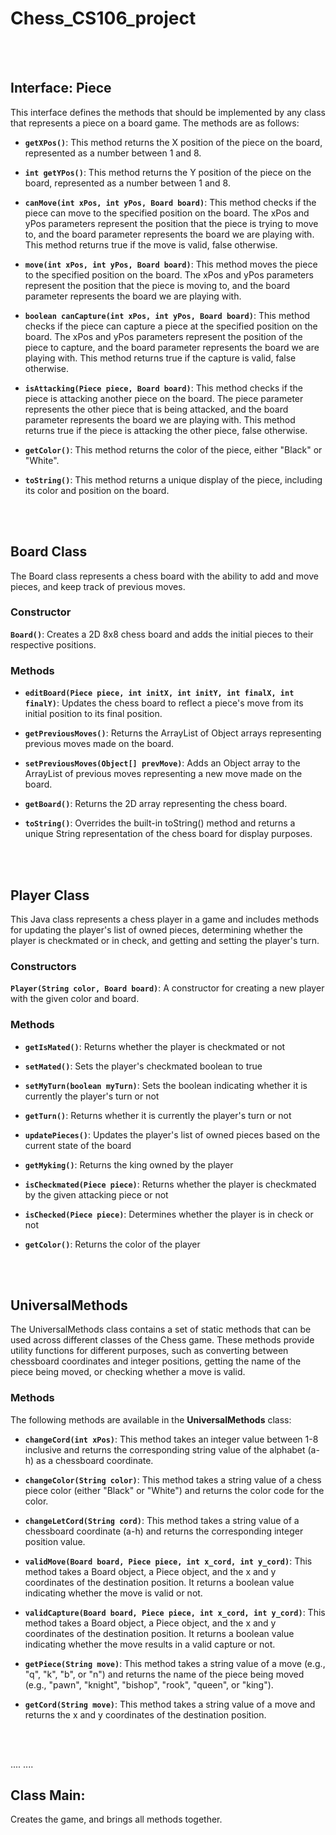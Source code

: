 # Chess_CS106_project

<br/>
<br/>

## Interface: Piece

This interface defines the methods that should be implemented by any class that represents a piece on a board game. The methods are as follows:

- **`getXPos()`**: This method returns the X position of the piece on the board, represented as a number between 1 and 8.

- **`int getYPos()`**: This method returns the Y position of the piece on the board, represented as a number between 1 and 8.

- **`canMove(int xPos, int yPos, Board board)`**: This method checks if the piece can move to the specified position on the board. The xPos and yPos parameters represent the position that the piece is trying to move to, and the board parameter represents the board we are playing with. This method returns true if the move is valid, false otherwise.

- **`move(int xPos, int yPos, Board board)`**: This method moves the piece to the specified position on the board. The xPos and yPos parameters represent the position that the piece is moving to, and the board parameter represents the board we are playing with.

- **`boolean canCapture(int xPos, int yPos, Board board)`**: This method checks if the piece can capture a piece at the specified position on the board. The xPos and yPos parameters represent the position of the piece to capture, and the board parameter represents the board we are playing with. This method returns true if the capture is valid, false otherwise.

- **`isAttacking(Piece piece, Board board)`**: This method checks if the piece is attacking another piece on the board. The piece parameter represents the other piece that is being attacked, and the board parameter represents the board we are playing with. This method returns true if the piece is attacking the other piece, false otherwise.

- **`getColor()`**: This method returns the color of the piece, either "Black" or "White".

- **`toString()`**: This method returns a unique display of the piece, including its color and position on the board. 


<br/>
<br/>


## Board Class

The Board class represents a chess board with the ability to add and move pieces, and keep track of previous moves.

### Constructor

**`Board()`**: Creates a 2D 8x8 chess board and adds the initial pieces to their respective positions.

### Methods

- **`editBoard(Piece piece, int initX, int initY, int finalX, int finalY)`**: Updates the chess board to reflect a piece's move from its initial position to its final position.

- **`getPreviousMoves()`**: Returns the ArrayList of Object arrays representing previous moves made on the board.

- **`setPreviousMoves(Object[] prevMove)`**: Adds an Object array to the ArrayList of previous moves representing a new move made on the board.

- **`getBoard()`**: Returns the 2D array representing the chess board.

- **`toString()`**: Overrides the built-in toString() method and returns a unique String representation of the chess board for display purposes.



<br/>
<br/>




## Player Class

This Java class represents a chess player in a game and includes methods for updating the player's list of owned pieces, determining whether the player is checkmated or in check, and getting and setting the player's turn.

### Constructors
**`Player(String color, Board board)`**: A constructor for creating a new player with the given color and board.

### Methods

- **`getIsMated()`**: Returns whether the player is checkmated or not


- **`setMated()`**: Sets the player's checkmated boolean to true

- **`setMyTurn(boolean myTurn)`**: Sets the boolean indicating whether it is currently the player's turn or not

- **`getTurn()`**: Returns whether it is currently the player's turn or not

- **`updatePieces()`**: Updates the player's list of owned pieces based on the current state of the board

- **`getMyking()`**: Returns the king owned by the player

- **`isCheckmated(Piece piece)`**: Returns whether the player is checkmated by the given attacking piece or not

- **`isChecked(Piece piece)`**: Determines whether the player is in check or not

- **`getColor()`**: Returns the color of the player



<br/>
<br/>



## UniversalMethods

The UniversalMethods class contains a set of static methods that can be used across different classes of the Chess game. These methods provide utility functions for different purposes, such as converting between chessboard coordinates and integer positions, getting the name of the piece being moved, or checking whether a move is valid.

### Methods

The following methods are available in the **UniversalMethods** class:

- **`changeCord(int xPos)`**: This method takes an integer value between 1-8 inclusive and returns the corresponding string value of the alphabet (a-h) as a chessboard coordinate.

- **`changeColor(String color)`**: This method takes a string value of a chess piece color (either "Black" or "White") and returns the color code for the color.

- **`changeLetCord(String cord)`**: This method takes a string value of a chessboard coordinate (a-h) and returns the corresponding integer position value.

- **`validMove(Board board, Piece piece, int x_cord, int y_cord)`**: This method takes a Board object, a Piece object, and the x and y coordinates of the destination position. It returns a boolean value indicating whether the move is valid or not.

- **`validCapture(Board board, Piece piece, int x_cord, int y_cord)`**: This method takes a Board object, a Piece object, and the x and y coordinates of the destination position. It returns a boolean value indicating whether the move results in a valid capture or not.

- **`getPiece(String move)`**: This method takes a string value of a move (e.g., "q", "k", "b", or "n") and returns the name of the piece being moved (e.g., "pawn", "knight", "bishop", "rook", "queen", or "king").

- **`getCord(String move)`**: This method takes a string value of a move and returns the x and y coordinates of the destination position.





<br/>
<br/>





....
....




## Class Main: 
Creates the game, and brings all methods together. 
